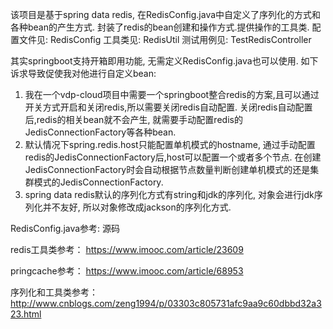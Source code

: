 该项目是基于spring data redis, 在RedisConfig.java中自定义了序列化的方式和各种bean的产生方式.
封装了redis的bean创建和操作方式.提供操作的工具类.
配置文件见:
RedisConfig
工具类见:
RedisUtil
测试用例见:
TestRedisController

其实springboot支持开箱即用功能, 无需定义RedisConfig.java也可以使用.
如下诉求导致促使我对他进行自定义bean:
1. 我在一个vdp-cloud项目中需要一个springboot整合redis的方案,且可以通过开关方式开启和关闭redis,所以需要关闭redis自动配置.
   关闭redis自动配置后,redis的相关bean就不会产生, 就需要手动配置redis的JedisConnectionFactory等各种bean.
2. 默认情况下spring.redis.host只能配置单机模式的hostname, 通过手动配置redis的JedisConnectionFactory后,host可以配置一个或者多个节点.
   在创建JedisConnectionFactory时会自动根据节点数量判断创建单机模式的还是集群模式的JedisConnectionFactory.
3. spring data redis默认的序列化方式有string和jdk的序列化, 对象会进行jdk序列化并不友好, 所以对象修改成jackson的序列化方式.

RedisConfig.java参考:
源码

redis工具类参考：
https://www.imooc.com/article/23609

pringcache参考：
https://www.imooc.com/article/68953

序列化和工具类参考：
http://www.cnblogs.com/zeng1994/p/03303c805731afc9aa9c60dbbd32a323.html
